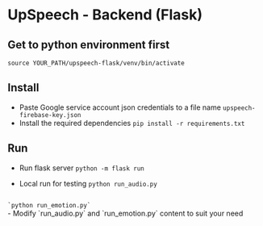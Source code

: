 # UpSpeech - Backend (Flask)

## Get to python environment first
`source YOUR_PATH/upspeech-flask/venv/bin/activate`

## Install

- Paste Google service account json credentials to a file name `upspeech-firebase-key.json`
- Install the required dependencies
`pip install -r requirements.txt`

## Run
- Run flask server
`python -m flask run`

- Local run for testing
`python run_audio.py`
<code>
`python run_emotion.py`
</code>
- Modify `run_audio.py` and `run_emotion.py` content to suit your need
